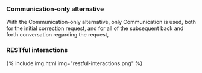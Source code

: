 ### Communication-only alternative

With the Communication-only alternative, only Communication is used, both for the initial correction request, and for all of the subsequent back and forth conversation regarding the request,

### RESTful interactions

{% include img.html img="restful-interactions.png" %}
